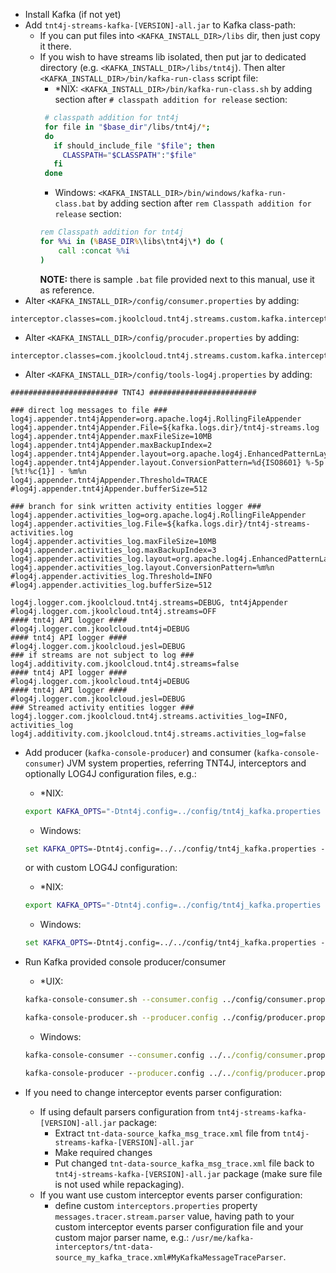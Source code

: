 * Install Kafka (if not yet)
* Add `tnt4j-streams-kafka-[VERSION]-all.jar` to Kafka class-path:
    * If you can put files into `<KAFKA_INSTALL_DIR>/libs` dir, then just copy it there. 
    * If you wish to have streams lib isolated, then put jar to dedicated directory (e.g. `<KAFKA_INSTALL_DIR>/libs/tnt4j`). Then alter 
    `<KAFKA_INSTALL_DIR>/bin/kafka-run-class` script file: 
        * *NIX: `<KAFKA_INSTALL_DIR>/bin/kafka-run-class.sh` by adding section after `# classpath addition for release` section:
        ```bash
         # classpath addition for tnt4j
         for file in "$base_dir"/libs/tnt4j/*;
         do
           if should_include_file "$file"; then
             CLASSPATH="$CLASSPATH":"$file"
           fi
         done
        ```
        * Windows: `<KAFKA_INSTALL_DIR>/bin/windows/kafka-run-class.bat` by adding section after `rem Classpath addition for release` 
        section:
        ```cmd
        rem Classpath addition for tnt4j
        for %%i in (%BASE_DIR%\libs\tnt4j\*) do (
            call :concat %%i
        )
        ```
        **NOTE:** there is sample `.bat` file provided next to this manual, use it as reference.
* Alter `<KAFKA_INSTALL_DIR>/config/consumer.properties` by adding:
```properties
interceptor.classes=com.jkoolcloud.tnt4j.streams.custom.kafka.interceptors.TNTKafkaCInterceptor
```
* Alter `<KAFKA_INSTALL_DIR>/config/procuder.properties` by adding:
```properties
interceptor.classes=com.jkoolcloud.tnt4j.streams.custom.kafka.interceptors.TNTKafkaPInterceptor
```
* Alter `<KAFKA_INSTALL_DIR>/config/tools-log4j.properties` by adding:
```properties
######################## TNT4J ########################

### direct log messages to file ###
log4j.appender.tnt4jAppender=org.apache.log4j.RollingFileAppender
log4j.appender.tnt4jAppender.File=${kafka.logs.dir}/tnt4j-streams.log
log4j.appender.tnt4jAppender.maxFileSize=10MB
log4j.appender.tnt4jAppender.maxBackupIndex=2
log4j.appender.tnt4jAppender.layout=org.apache.log4j.EnhancedPatternLayout
log4j.appender.tnt4jAppender.layout.ConversionPattern=%d{ISO8601} %-5p [%t!%c{1}] - %m%n
log4j.appender.tnt4jAppender.Threshold=TRACE
#log4j.appender.tnt4jAppender.bufferSize=512

### branch for sink written activity entities logger ###
log4j.appender.activities_log=org.apache.log4j.RollingFileAppender
log4j.appender.activities_log.File=${kafka.logs.dir}/tnt4j-streams-activities.log
log4j.appender.activities_log.maxFileSize=10MB
log4j.appender.activities_log.maxBackupIndex=3
log4j.appender.activities_log.layout=org.apache.log4j.EnhancedPatternLayout
log4j.appender.activities_log.layout.ConversionPattern=%m%n
#log4j.appender.activities_log.Threshold=INFO
#log4j.appender.activities_log.bufferSize=512

log4j.logger.com.jkoolcloud.tnt4j.streams=DEBUG, tnt4jAppender
#log4j.logger.com.jkoolcloud.tnt4j.streams=OFF
#### tnt4j API logger ####
#log4j.logger.com.jkoolcloud.tnt4j=DEBUG
#### tnt4j API logger ####
#log4j.logger.com.jkoolcloud.jesl=DEBUG
### if streams are not subject to log ###
log4j.additivity.com.jkoolcloud.tnt4j.streams=false
#### tnt4j API logger ####
#log4j.logger.com.jkoolcloud.tnt4j=DEBUG
#### tnt4j API logger ####
#log4j.logger.com.jkoolcloud.jesl=DEBUG
### Streamed activity entities logger ###
log4j.logger.com.jkoolcloud.tnt4j.streams.activities_log=INFO, activities_log
log4j.additivity.com.jkoolcloud.tnt4j.streams.activities_log=false
```
* Add producer (`kafka-console-producer`) and consumer (`kafka-console-consumer`) JVM system properties, referring TNT4J, interceptors and 
optionally LOG4J configuration files, e.g.:
    * *NIX:
    ```bash
    export KAFKA_OPTS="-Dtnt4j.config=../config/tnt4j_kafka.properties -Dinterceptors.config=../config/interceptors.properties"    
    ```
    * Windows:
    ```cmd
    set KAFKA_OPTS=-Dtnt4j.config=../../config/tnt4j_kafka.properties -Dinterceptors.config=../../config/interceptors.properties
    ```
  or with custom LOG4J configuration:
    * *NIX:
    ```bash
    export KAFKA_OPTS="-Dtnt4j.config=../config/tnt4j_kafka.properties -Dinterceptors.config=../config/interceptors.properties -Dlog4j.configuration=file:../config/my_log4j.properties"    
    ```
    * Windows:
    ```cmd
    set KAFKA_OPTS=-Dtnt4j.config=../../config/tnt4j_kafka.properties -Dinterceptors.config=../../config/interceptors.properties -Dlog4j.configuration="file:../../config/my_log4j.properties"
    ```

* Run Kafka provided console producer/consumer
    * *UIX:
    ```bash
    kafka-console-consumer.sh --consumer.config ../config/consumer.properties --bootstrap-server localhost:9092 --topic tnt4j_streams_kafka_intercept_test_page_visits --from-beginning
    ```    
    ```bash
    kafka-console-producer.sh --producer.config ../config/producer.properties --broker-list localhost:9092 --topic tnt4j_streams_kafka_intercept_test_page_visits
    ```
    * Windows:
    ```cmd
    kafka-console-consumer --consumer.config ../../config/consumer.properties --bootstrap-server localhost:9092 --topic tnt4j_streams_kafka_intercept_test_page_visits --from-beginning
    ```    
    ```cmd
    kafka-console-producer --producer.config ../../config/producer.properties --broker-list localhost:9092 --topic tnt4j_streams_kafka_intercept_test_page_visits
    ```
* If you need to change interceptor events parser configuration:
    * If using default parsers configuration from `tnt4j-streams-kafka-[VERSION]-all.jar` package:
        * Extract `tnt-data-source_kafka_msg_trace.xml` file from `tnt4j-streams-kafka-[VERSION]-all.jar`
        * Make required changes
        * Put changed `tnt-data-source_kafka_msg_trace.xml` file back to `tnt4j-streams-kafka-[VERSION]-all.jar` package (make sure file is 
        not used while repackaging).
    * If you want use custom interceptor events parser configuration:
        * define custom `interceptors.properties` property `messages.tracer.stream.parser` value, having path to your custom interceptor 
        events parser configuration file and your custom major parser name, e.g.: 
        `/usr/me/kafka-interceptors/tnt-data-source_my_kafka_trace.xml#MyKafkaMessageTraceParser`.